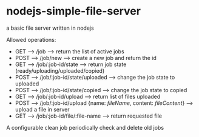 nodejs-simple-file-server
=========================

a basic file server written in nodejs


Allowed operations:
<ul>
	<li>GET --> /job --> return the list of active jobs</li>
	<li>POST --> /job/new --> create a new job and return the id</li>
	<li>GET --> /job/:job-id/state --> return job state (ready/uploading/uploaded/copied)</li>
	<li>POST --> /job/:job-id/state/uploaded --> change the job state to uploaded</li>
	<li>POST --> /job/:job-id/state/copied --> change the job state to copied</li>
	<li>GET --> /job/:job-id/upload --> return list of files uploaded</li>
	<li>POST --> /job/:job-id/upload {name: <i>fileName</i>, content: <i>fileContent</i>} --> upload a file in server</li>
	<li>GET --> /job/:job-id/file/:file-name --> return requested file</li>
</ul>

A configurable clean job periodically check and delete old jobs
